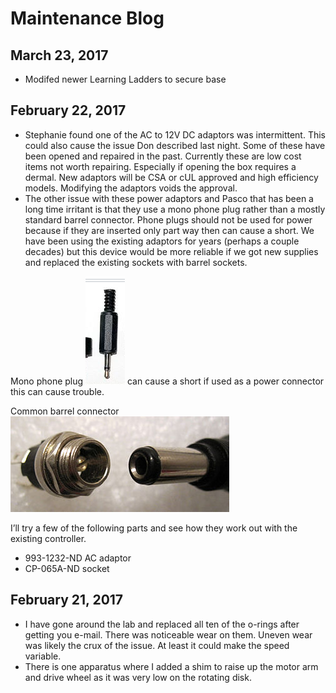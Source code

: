 # Maintenance Blog

## March 23, 2017  

* Modifed newer Learning Ladders to secure base

## February 22, 2017

* Stephanie found one of the AC to 12V DC adaptors  was intermittent. This could also cause the issue Don described last night. 
  Some of these have been opened and repaired in the past. Currently these are low cost items not worth repairing. Especially 
  if opening the box requires a dermal.  New adaptors will be CSA or cUL approved and high efficiency models. Modifying the 
  adaptors voids the approval.
* The other issue with these power adaptors and Pasco that has been a long time irritant is that they use a mono phone plug 
  rather than a mostly standard barrel connector. Phone plugs should not be used for power because if they are inserted only 
  part way then can cause a short. We have been using the existing adaptors for years (perhaps a couple decades) but this 
  device would be more reliable if we got new supplies and replaced the existing sockets with barrel sockets.
  
Mono phone plug  ![](monoPhonePlug.png)  can cause a short if used as a power connector this can cause trouble.

Common barrel connector ![](barrelConnector.jpg)

I’ll try a few of the following parts and see how they work out with the existing controller.

* 993-1232-ND AC adaptor
* CP-065A-ND socket

## February 21, 2017

* I have gone around the lab and replaced all ten of the o-rings after getting you e-mail. There was noticeable wear on them. 
  Uneven wear was likely the crux of the issue. At least it could make the speed variable.
* There is one apparatus where I added a shim to raise up the motor arm and drive wheel as it was very low on the rotating disk.